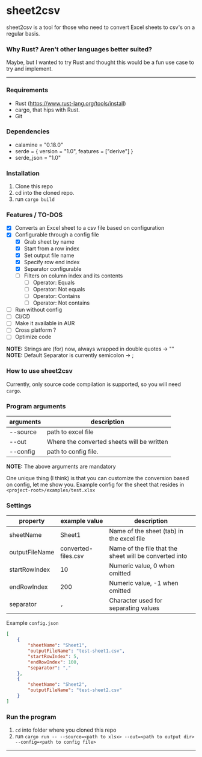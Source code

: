 # sheet2csv

sheet2csv is a tool for those who need to convert Excel sheets to csv's on a regular basis.

### Why Rust? Aren't other languages better suited?   
Maybe, but I wanted to try Rust and thought this would be a fun use case to try and implement.

---

### Requirements
 - Rust (https://www.rust-lang.org/tools/install)
 - cargo, that hips with Rust.
 - Git

### Dependencies
- calamine = "0.18.0"
- serde = { version = "1.0", features = ["derive"] }
- serde_json = "1.0"

### Installation

1. Clone this repo
2. cd into the cloned repo.
3. run `cargo build` 

### Features / TO-DOS
- [x] Converts an Excel sheet to a csv file based on configuration
- [x] Configurable through a config file  
   - [x] Grab sheet by name
   - [x] Start from a row index 
   - [x] Set output file name
   - [x] Specify row end index
   - [x] Separator configurable 
   - [ ] Filters on column index and its contents
        - [ ] Operator: Equals
        - [ ] Operator: Not equals
        - [ ] Operator: Contains
        - [ ] Operator: Not contains
- [ ] Run without config
- [ ] CI/CD
- [ ] Make it available in AUR
- [ ] Cross platform ?
- [ ] Optimize code

**NOTE:** Strings are (for) now, always wrapped in double quotes -> ""   
**NOTE:** Default Separator is currently semicolon -> ;

### How to use sheet2csv

Currently, only source code compilation is supported, so you will need ```cargo```.


### Program arguments
|arguments       |description|
|----------|-----------|
|--source  | path to excel file
|--out     | Where the converted  sheets will be written
|--config  | path to config file.

**NOTE:** The above arguments are mandatory


One unique thing (I think) is that you can customize the conversion based on config, let me show you.
Example config for the sheet that resides in `<project-root>/examples/test.xlsx`  

### Settings

| property          | example value| description |
|--------------     |--------------|------------|
| sheetName         | Sheet1       | Name of the sheet (tab) in the excel file|
| outputFileName    | converted-files.csv      | Name of the file that the sheet will be converted into|
| startRowIndex     | 10           | Numeric value, 0 when omitted |
| endRowIndex       | 200          | Numeric value, -1 when omitted|
| separator         | ```,```      | Character used for separating values  |

Example `config.json` 
```json 
[
    {
        "sheetName": "Sheet1",
        "outputFileName": "test-sheet1.csv",
        "startRowIndex": 5,
        "endRowIndex": 100,
        "separator": ","
    },
    {
        "sheetName": "Sheet2",
        "outputFileName": "test-sheet2.csv"
    }
]
```

### Run the program
1. `cd` into folder where you cloned this repo
2. run `cargo run -- --source=<path to xlsx> --out=<path to output dir> --config=<path to config file>`
---
